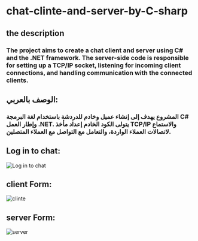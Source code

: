 # chat-clinte-and-server-by-C-sharp
## the description
### The project aims to create a chat client and server using C# and the .NET framework. The server-side code is responsible for setting up a TCP/IP socket, listening for incoming client connections, and handling communication with the connected clients.

## الوصف بالعربي: 
### المشروع يهدف إلى إنشاء عميل وخادم للدردشة باستخدام لغة البرمجة C# وإطار العمل .NET. يتولى الكود الخادم إعداد مأخذ TCP/IP والاستماع لاتصالات العملاء الواردة، والتعامل مع التواصل مع العملاء المتصلين.

## Log in to chat:
![Log in to chat](https://github.com/HavedAlhadi/chat-clinte-and-server-by-C-sharp/assets/130609547/fe5f6f76-da44-4ded-8954-ead87baffc33)

## client Form: 
![clinte](https://github.com/HavedAlhadi/chat-clinte-and-server-by-C-sharp/assets/130609547/db7a460f-b34c-4cff-b68d-0b57d8590d7d)

## server Form: 
![server](https://github.com/HavedAlhadi/chat-clinte-and-server-by-C-sharp/assets/130609547/335b7bbf-0680-402c-999d-41612ae708fe)
